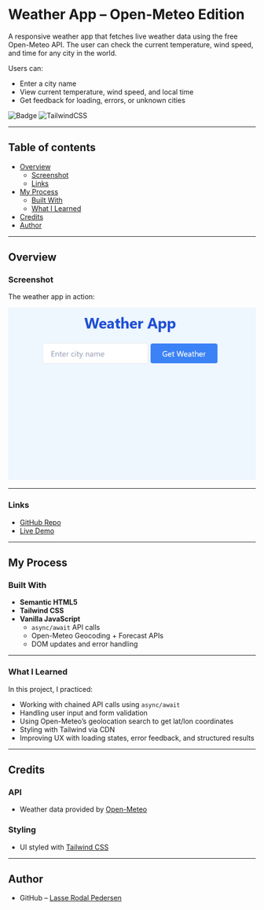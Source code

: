 # Weather App – Open-Meteo Edition

A responsive weather app that fetches live weather data using the free Open-Meteo API. The user can check the current temperature, wind speed, and time for any city in the world.

Users can:
- Enter a city name
- View current temperature, wind speed, and local time
- Get feedback for loading, errors, or unknown cities

![Badge](https://img.shields.io/badge/made%20with-💛%20vanilla%20JS-brightgreen)
![TailwindCSS](https://img.shields.io/badge/styled%20with-Tailwind%20CSS-38bdf8?logo=tailwindcss&logoColor=white)


---

## Table of contents

- [Overview](#overview)
  - [Screenshot](#screenshot)
  - [Links](#links)
- [My Process](#my-process)
  - [Built With](#built-with)
  - [What I Learned](#what-i-learned)
- [Credits](#credits)
- [Author](#author)

---

## Overview

### Screenshot

The weather app in action:

<img src="./media/demo.gif" alt="Weather App Demo" width="600"/>


---

### Links

- [GitHub Repo](https://github.com/Lasse-Rodal/Weather-App)
- [Live Demo](https://lasse-rodal.github.io/Weather-App/)

---

## My Process

### Built With

- **Semantic HTML5**
- **Tailwind CSS**
- **Vanilla JavaScript**
  - `async/await` API calls
  - Open-Meteo Geocoding + Forecast APIs
  - DOM updates and error handling

---

### What I Learned

In this project, I practiced:

- Working with chained API calls using `async/await`
- Handling user input and form validation
- Using Open-Meteo’s geolocation search to get lat/lon coordinates
- Styling with Tailwind via CDN
- Improving UX with loading states, error feedback, and structured results

---

## Credits

### API
- Weather data provided by [Open-Meteo](https://open-meteo.com/)

### Styling
- UI styled with [Tailwind CSS](https://tailwindcss.com/)

---

## Author

- GitHub – [Lasse Rodal Pedersen](https://github.com/Lasse-Rodal)
